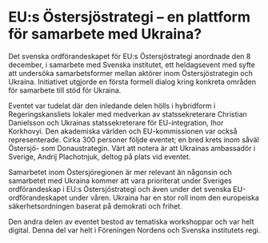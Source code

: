 # EU:s Östersjöstrategi – en plattform för samarbete med Ukraina?

Det svenska ordförandeskapet för EU:s Östersjöstrategi anordnade den 8 december, i samarbete med Svenska institutet, ett heldagsevent med syfte att undersöka samarbetsformer mellan aktörer inom Östersjöstrategin och Ukraina. Initiativet utgjorde en första formell dialog kring konkreta områden för samarbete till stöd för Ukraina.

Eventet var tudelat där den inledande delen hölls i hybridform i Regeringskansliets lokaler med medverkan av statssekreterare Christian Danielsson och Ukrainas statssekreterare för EU-integration, Ihor Korkhovyi. Den akademiska världen och EU-kommissionen var också representerade. Cirka 300 personer följde eventet; en bred krets inom såväl Östersjö- som Donaustrategin. Värt att notera är att Ukrainas ambassadör i Sverige, Andrij Plachotnjuk, deltog på plats vid eventet.

Samarbetet inom Östersjöregionen är mer relevant än någonsin och samarbetet med Ukraina kommer att vara prioriterat under Sveriges ordförandeskap i EU:s Östersjöstrategi och även under det svenska EU-ordförandeskapet under våren. Ukraina har en stor roll inom den europeiska säkerhetsordningen baserat på demokrati och frihet.

Den andra delen av eventet bestod av tematiska workshoppar och var helt digital. Denna del var helt i Föreningen Nordens och Svenska institutets regi.
